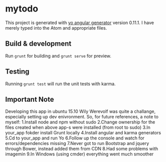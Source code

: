 # mytodo

This project is generated with [yo angular generator](https://github.com/yeoman/generator-angular)
version 0.11.1. I have merely typed into the Atom and appropriate files.

## Build & development

Run `grunt` for building and `grunt serve` for preview.

## Testing

Running `grunt test` will run the unit tests with karma.

## Important Note

Developing this  app in ubuntu 15.10 Wily Werevolf was quite a challange, especially setting up dev enivronment. So, for future references, a note to myself:
1.Install node and npm without sudo
2.Change ownership for the files created when above app-s were installed (from root to sudo)
3.In your_app fokder install Grunt locally
4.Install angular and karma generators
5.Cd to your_app and run Yo
6.Follow up the console and watch for errors/dependencies missing
7.Never got to run Bootstrap and jquery through Bower, instead added them from CDN
8.Had some problems with imagemin
9.In Windows (using cmder) everything went much smoother
